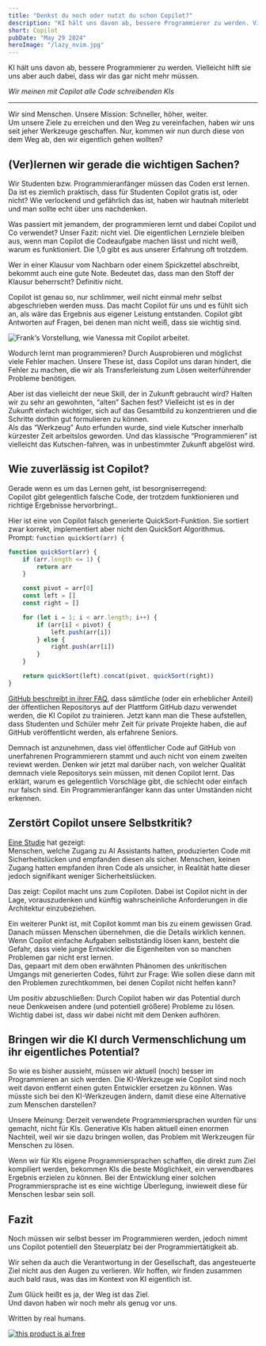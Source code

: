 ```yaml
---
title: "Denkst du noch oder nutzt du schon Copilot?"
description: "KI hält uns davon ab, bessere Programmierer zu werden. Vielleicht hilft sie uns aber auch dabei, dass wir das gar nicht mehr müssen."
short: Copilot
pubDate: "May 29 2024"
heroImage: "/lazy_nvim.jpg"
---
```


KI hält uns davon ab, bessere Programmierer zu werden. Vielleicht hilft sie uns aber auch dabei, dass wir das gar nicht mehr müssen.

_Wir meinen mit Copilot alle Code schreibenden KIs_

---

Wir sind Menschen. Unsere Mission: Schneller, höher, weiter.  
Um unsere Ziele zu erreichen und den Weg zu vereinfachen, haben wir uns seit jeher Werkzeuge geschaffen. Nur, kommen wir nun durch diese von dem Weg ab, den wir eigentlich gehen wollten?

## (Ver)lernen wir gerade die wichtigen Sachen?

Wir Studenten bzw. Programmieranfänger müssen das Coden erst lernen. Da ist es ziemlich praktisch, dass für Studenten Copilot gratis ist, oder nicht? Wie verlockend und gefährlich das ist, haben wir hautnah miterlebt und man sollte echt über uns nachdenken.

Was passiert mit jemandem, der programmieren lernt und dabei Copilot und Co verwendet? Unser Fazit: nicht viel. Die eigentlichen Lernziele bleiben aus, wenn man Copilot die Codeaufgabe machen lässt und nicht weiß, warum es funktioniert. Die 1,0 gibt es aus unserer Erfahrung oft trotzdem.

Wer in einer Klausur vom Nachbarn oder einem Spickzettel abschreibt, bekommt auch eine gute Note. Bedeutet das, dass man den Stoff der Klausur beherrscht? Definitiv nicht.

Copilot ist genau so, nur schlimmer, weil nicht einmal mehr selbst abgeschrieben werden muss. Das macht Copilot für uns und es fühlt sich an, als wäre das Ergebnis aus eigener Leistung entstanden. Copilot gibt Antworten auf Fragen, bei denen man nicht weiß, dass sie wichtig sind.

![Frank‘s Vorstellung, wie Vanessa mit Copilot arbeitet.](/lazy_nvim.jpg)

Wodurch lernt man programmieren? Durch Ausprobieren und möglichst viele Fehler machen. Unsere These ist, dass Copilot uns daran hindert, die Fehler zu machen, die wir als Transferleistung zum Lösen weiterführender Probleme benötigen.

Aber ist das vielleicht der neue Skill, der in Zukunft gebraucht wird? Halten wir zu sehr an gewohnten, “alten” Sachen fest? Vielleicht ist es in der Zukunft einfach wichtiger, sich auf das Gesamtbild zu konzentrieren und die Schritte dorthin gut formulieren zu können.  
Als das “Werkzeug” Auto erfunden wurde, sind viele Kutscher innerhalb kürzester Zeit arbeitslos geworden. Und das klassische “Programmieren” ist vielleicht das Kutschen-fahren, was in unbestimmter Zukunft abgelöst wird.

## Wie zuverlässig ist Copilot?

Gerade wenn es um das Lernen geht, ist besorgniserregend:  
Copilot gibt gelegentlich falsche Code, der trotzdem funktionieren und richtige Ergebnisse hervorbringt..

Hier ist eine von Copilot falsch generierte QuickSort-Funktion. Sie sortiert zwar korrekt, implementiert aber nicht den QuickSort Algorithmus.  
Prompt: `function quickSort(arr) {`

```js
function quickSort(arr) {
    if (arr.length <= 1) {
        return arr
    }

    const pivot = arr[0]
    const left = []
    const right = []

    for (let i = 1; i < arr.length; i++) {
        if (arr[i] < pivot) {
            left.push(arr[i])
        } else {
            right.push(arr[i])
        }
    }

    return quickSort(left).concat(pivot, quickSort(right))
}
```

[GitHub beschreibt in ihrer FAQ](https://web.archive.org/web/20240427085217/https://github.com/features/copilot#faq), dass sämtliche (oder ein erheblicher Anteil) der öffentlichen Repositorys auf der Plattform GitHub dazu verwendet werden, die KI Copilot zu trainieren. Jetzt kann man die These aufstellen, dass Studenten und Schüler mehr Zeit für private Projekte haben, die auf GitHub veröffentlicht werden, als erfahrene Seniors.

Demnach ist anzunehmen, dass viel öffentlicher Code auf GitHub von unerfahrenen Programmierern stammt und auch nicht von einem zweiten reviewt werden. Denken wir jetzt mal darüber nach, von welcher Qualität demnach viele Repositorys sein müssen, mit denen Copilot lernt. Das erklärt, warum es gelegentlich Vorschläge gibt, die schlecht oder einfach nur falsch sind. Ein Programmieranfänger kann das unter Umständen nicht erkennen.

## Zerstört Copilot unsere Selbstkritik?

[Eine Studie](https://arxiv.org/abs/2211.03622) hat gezeigt:  
Menschen, welche Zugang zu AI Assistants hatten, produzierten Code mit Sicherheitslücken und empfanden diesen als sicher. Menschen, keinen Zugang hatten empfanden ihren Code als unsicher, in Realität hatte dieser jedoch signifikant weniger Sicherheitslücken.

Das zeigt: Copilot macht uns zum Copiloten. Dabei ist Copilot nicht in der Lage, vorauszudenken und künftig wahrscheinliche Anforderungen in die Architektur einzubeziehen.

Ein weiterer Punkt ist, mit Copilot kommt man bis zu einem gewissen Grad. Danach müssen Menschen übernehmen, die die Details wirklich kennen. Wenn Copilot einfache Aufgaben selbstständig lösen kann, besteht die Gefahr, dass viele junge Entwickler die Eigenheiten von so manchen Problemen gar nicht erst lernen.  
Das, gepaart mit dem oben erwähnten Phänomen des unkritischen Umgangs mit generierten Codes, führt zur Frage: Wie sollen diese dann mit den Problemen zurechtkommen, bei denen Copilot nicht helfen kann?

Um positiv abzuschließen: Durch Copilot haben wir das Potential durch neue Denkweisen andere (und potentiell größere) Probleme zu lösen. Wichtig dabei ist, dass wir dabei nicht mit dem Denken aufhören.

## Bringen wir die KI durch Vermenschlichung um ihr eigentliches Potential?

So wie es bisher aussieht, müssen wir aktuell (noch) besser im Programmieren an sich werden. Die KI-Werkzeuge wie Copilot sind noch weit davon entfernt einen guten Entwickler ersetzen zu können. Was müsste sich bei den KI-Werkzeugen ändern, damit diese eine Alternative zum Menschen darstellen?

Unsere Meinung: Derzeit verwendete Programmiersprachen wurden für uns gemacht, nicht für KIs. Generative KIs haben aktuell einen enormen Nachteil, weil wir sie dazu bringen wollen, das Problem mit Werkzeugen für Menschen zu lösen.

Wenn wir für KIs eigene Programmiersprachen schaffen, die direkt zum Ziel kompiliert werden, bekommen KIs die beste Möglichkeit, ein verwendbares Ergebnis erzielen zu können. Bei der Entwicklung einer solchen Programmiersprache ist es eine wichtige Überlegung, inwieweit diese für Menschen lesbar sein soll.

## Fazit

Noch müssen wir selbst besser im Programmieren werden, jedoch nimmt uns Copilot potentiell den Steuerplatz bei der Programmiertätigkeit ab.

Wir sehen da auch die Verantwortung in der Gesellschaft, das angesteuerte Ziel nicht aus den Augen zu verlieren. Wir hoffen, wir finden zusammen auch bald raus, was das im Kontext von KI eigentlich ist.

Zum Glück heißt es ja, der Weg ist das Ziel.  
Und davon haben wir noch mehr als genug vor uns.

Written by real humans.

[![this product is ai free](https://this-product-is-ai-free.github.io/badge.svg)](https://this-product-is-ai-free.github.io)
